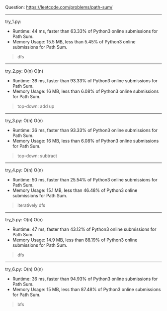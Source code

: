 Question: https://leetcode.com/problems/path-sum/

---

try_1.py:
* Runtime: 44 ms, faster than 63.33% of Python3 online submissions for Path Sum.
* Memory Usage: 15.5 MB, less than 5.45% of Python3 online submissions for Path Sum.

> dfs

---

try_2.py: O(n) O(n)
* Runtime: 36 ms, faster than 93.33% of Python3 online submissions for Path Sum.
* Memory Usage: 16 MB, less than 6.08% of Python3 online submissions for Path Sum.

> top-down: add up

---

try_3.py: O(n) O(n)
* Runtime: 36 ms, faster than 93.33% of Python3 online submissions for Path Sum.
* Memory Usage: 16 MB, less than 6.08% of Python3 online submissions for Path Sum.

> top-down: subtract

---

try_4.py: O(n) O(n)

* Runtime: 50 ms, faster than 25.54% of Python3 online submissions for Path Sum.
* Memory Usage: 15.1 MB, less than 46.48% of Python3 online submissions for Path Sum.

> iteratively dfs

---

try_5.py: O(n) O(n)

* Runtime: 47 ms, faster than 43.12% of Python3 online submissions for Path Sum.
* Memory Usage: 14.9 MB, less than 88.19% of Python3 online submissions for Path Sum.

> dfs

---

try_6.py: O(n) O(n)

* Runtime: 36 ms, faster than 94.93% of Python3 online submissions for Path Sum.
* Memory Usage: 15 MB, less than 87.48% of Python3 online submissions for Path Sum.

> bfs
